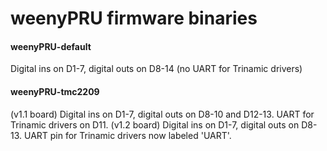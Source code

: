 # weenyPRU firmware binaries

#### weenyPRU-default
Digital ins on D1-7, digital outs on D8-14 (no UART for Trinamic drivers)

#### weenyPRU-tmc2209
(v1.1 board) Digital ins on D1-7, digital outs on D8-10 and D12-13. UART for Trinamic drivers on D11.
(v1.2 board) Digital ins on D1-7, digital outs on D8-13. UART pin for Trinamic drivers now labeled 'UART'.
